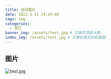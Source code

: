 ```yaml
---
title: 测试图片
date: 2022-3-11 14:19:40
tags: img
categories:
  - 其它
banner_img: /assets/test.jpg # 文章页顶部大图
index_img: /assets/test.jpg # 文章在首页的封面图
---
```


## 图片

![test.jpg](/assets/test.jpg)
